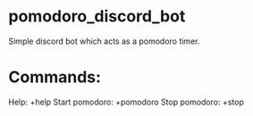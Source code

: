 # pomodoro_discord_bot
Simple discord bot which acts as a pomodoro timer.

# Commands:
Help: +help
Start pomodoro: +pomodoro <Duration of pomodoro>
Stop pomodoro: +stop

 

